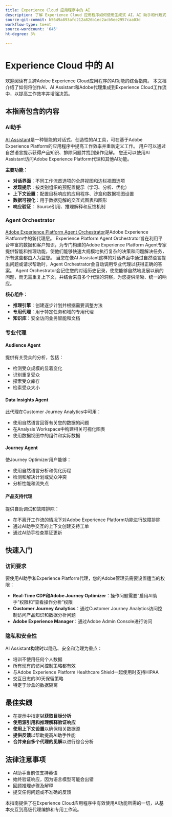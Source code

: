 ```yaml
---
title: Experience Cloud 应用程序中的 AI
description: 了解 Experience Cloud 应用程序如何使用生成式 AI、AI 助手和代理式 AI。
source-git-commit: b5649a893afc212a826b1ec2acb5ee2957caa03d
workflow-type: tm+mt
source-wordcount: '645'
ht-degree: 3%

---
```


# Experience Cloud 中的 AI

欢迎阅读有关跨Adobe Experience Cloud应用程序的AI功能的综合指南。 本文档介绍了如何将创作AI、AI Assistant和Adobe代理集成到Experience Cloud工作流中，以提高工作效率并增强决策。

## 本指南包含的内容

### AI助手

[AI Assistant](./ai-assistant/ai-assistant-ui.md)是一种智能的对话式、创造性的AI工具，可在基于Adobe Experience Platform的应用程序中提高工作效率并重新定义工作。 用户可以通过自然语言提示获得产品知识、排除问题并找到操作见解。 您还可以使用AI Assistant访问Adobe Experience Platform代理和其他AI功能。

**主要功能：**

- **对话界面**：不同工作流首选项的全屏视图和边栏视图选项
- **发现提示**：按类别组织的预配置提示（学习、分析、优化）
- **上下文设置**：配置目标响应的应用程序、沙盒和数据视图设置
- **数据可视化**：用于数据见解的交互式图表和图形
- **响应验证**： Source引用、推理解释和反馈机制

### Agent Orchestrator

[Adobe Experience Platform Agent Orchestrator](./agents/agent-orchestrator.md)是Adobe Experience Platform中的新代理层。 Experience Platform Agent Orchestrator旨在利用平台丰富的数据和客户知识，为专门构建的Adobe Experience Platform Agent专家提供智能和推理功能，使他们能够快速大规模地执行复杂的决策和问题解决任务，所有这些都由人为监督。 当您在像AI Assistant这样的对话界面中通过自然语言提出问题或请求帮助时，Agent Orchestrator会自动调用专业代理以获得正确的答案。 Agent Orchestrator会记住您的对话历史记录，使您能够自然地发展以前的问题，而无需重复上下文，并结合来自多个代理的洞察，为您提供清晰、统一的响应。

**核心组件：**

- **推理引擎**：创建逐步计划并根据需要调整方法
- **专用代理**：用于特定任务和域的专用代理
- **知识库**：安全访问业务智能和文档

### 专业代理

#### Audience Agent

提供有关受众的分析，包括：

- 检测受众规模的显着变化
- 识别重复受众
- 探索受众库存
- 检索受众大小

#### Data Insights Agent

此代理在Customer Journey Analytics中可用：

- 使用自然语言回答有关您的数据的问题
- 在Analysis Workspace中构建相关可视化图表
- 使用数据视图中的组件和实际数据

#### Journey Agent

使Journey Optimizer用户能够：

- 使用自然语言分析和优化历程
- 检测和解决计划或受众冲突
- 分析性能和流失点

#### 产品支持代理

提供自助调试和故障排除：

- 在不离开工作流的情况下对Adobe Experience Platform功能进行故障排除
- 通过AI助手交互的上下文创建支持工单
- 通过AI助手检查票证更新

## 快速入门

### 访问要求

要使用AI助手和Experience Platform代理，您的Adobe管理员需要设置适当的权限：

- **Real-Time CDP和Adobe Journey Optimizer**：操作问题需要“启用AI助手”权限和“查看操作分析”权限
- **Customer Journey Analytics**：通过Customer Journey Analytics访问控制访问产品知识和数据分析问题
- **Adobe Experience Manager**：通过Adobe Admin Console进行访问

### 隐私和安全性

AI Assistant构建时以隐私、安全和治理为重点：

- 培训不使用任何个人数据
- 所有现有的访问控制策略都有效
- 与Adobe Experience Platform Healthcare Shield一起使用时支持HIPAA
- 交互日志的30天保留策略
- 特定于沙盒的数据隔离

## 最佳实践

- 在提示中指定&#x200B;**以获取目标分析**
- **使用源引用和推理解释验证响应**
- **使用上下文设置**&#x200B;以确保相关数据源
- **提供反馈**&#x200B;以帮助提高AI助手性能
- **合并来自多个代理的见解**&#x200B;以进行综合分析

## 法律注意事项

- AI助手当前仅支持英语
- 始终验证响应，因为语言模型可能会出错
- 回顾推理步骤及解释
- 提交任何问题或不准确的反馈

本指南提供了在Experience Cloud应用程序中有效使用AI功能所需的一切，从基本交互到高级代理编排和专用工作流。
